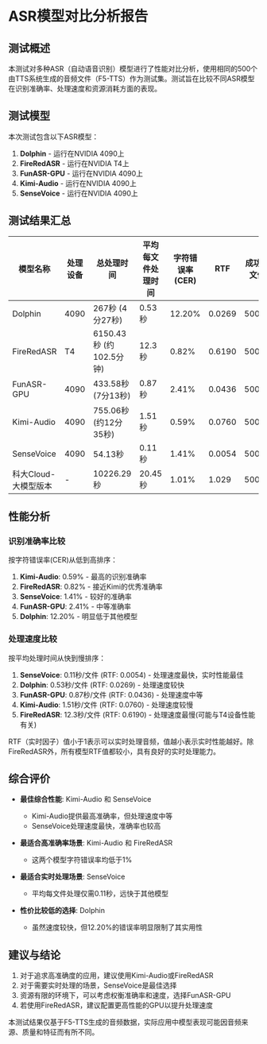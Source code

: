 # ASR模型对比分析报告

## 测试概述

本测试对多种ASR（自动语音识别）模型进行了性能对比分析，使用相同的500个由TTS系统生成的音频文件（F5-TTS）作为测试集。测试旨在比较不同ASR模型在识别准确率、处理速度和资源消耗方面的表现。

## 测试模型

本次测试包含以下ASR模型：

1. **Dolphin** - 运行在NVIDIA 4090上
2. **FireRedASR** - 运行在NVIDIA T4上
3. **FunASR-GPU** - 运行在NVIDIA 4090上
4. **Kimi-Audio** - 运行在NVIDIA 4090上
5. **SenseVoice** - 运行在NVIDIA 4090上

## 测试结果汇总

| 模型名称 | 处理设备 | 总处理时间 | 平均每文件处理时间 | 字符错误率(CER) | RTF | 成功处理文件数 |
|---------|---------|------------|-------------------|----------------|-----|--------------|
| Dolphin | 4090 | 267秒 (4分27秒) | 0.53秒 | 12.20% | 0.0269 | 500/500 |
| FireRedASR | T4 | 6150.43秒 (约102.5分钟) | 12.3秒 | 0.82% | 0.6190 | 500/500 |
| FunASR-GPU | 4090 | 433.58秒 (7分13秒) | 0.87秒 | 2.41% | 0.0436 | 500/500 |
| Kimi-Audio | 4090 | 755.06秒 (约12分35秒) | 1.51秒 | 0.59% | 0.0760 | 500/500 |
| SenseVoice | 4090 | 54.13秒 | 0.11秒 | 1.41% | 0.0054 | 500/500 |
| 科大Cloud-大模型版本 | - | 10226.29秒 | 20.45 秒 | 1.01% | 1.029 | 500/500 |

## 性能分析

### 识别准确率比较

按字符错误率(CER)从低到高排序：

1. **Kimi-Audio**: 0.59% - 最高的识别准确率
2. **FireRedASR**: 0.82% - 接近Kimi的优秀准确率
3. **SenseVoice**: 1.41% - 较好的准确率
4. **FunASR-GPU**: 2.41% - 中等准确率
5. **Dolphin**: 12.20% - 明显低于其他模型

### 处理速度比较

按平均处理时间从快到慢排序：

1. **SenseVoice**: 0.11秒/文件 (RTF: 0.0054) - 处理速度最快，实时性能最佳
2. **Dolphin**: 0.53秒/文件 (RTF: 0.0269) - 处理速度较快
3. **FunASR-GPU**: 0.87秒/文件 (RTF: 0.0436) - 处理速度中等
4. **Kimi-Audio**: 1.51秒/文件 (RTF: 0.0760) - 处理速度较慢
5. **FireRedASR**: 12.3秒/文件 (RTF: 0.6190) - 处理速度最慢(可能与T4设备性能有关)

RTF（实时因子）值小于1表示可以实时处理音频，值越小表示实时性能越好。除FireRedASR外，所有模型RTF值都较小，具有良好的实时处理能力。

## 综合评价

- **最佳综合性能**: Kimi-Audio 和 SenseVoice
  - Kimi-Audio提供最高准确率，但处理速度中等
  - SenseVoice处理速度最快，准确率也较高

- **最适合高准确率场景**: Kimi-Audio 和 FireRedASR
  - 这两个模型字符错误率均低于1%

- **最适合实时处理场景**: SenseVoice
  - 平均每文件处理仅需0.11秒，远快于其他模型

- **性价比较低的选择**: Dolphin
  - 虽然速度较快，但12.20%的错误率明显限制了其实用性

## 建议与结论

1. 对于追求高准确度的应用，建议使用Kimi-Audio或FireRedASR
2. 对于需要实时处理的场景，SenseVoice是最佳选择
3. 资源有限的环境下，可以考虑权衡准确率和速度，选择FunASR-GPU
4. 若使用FireRedASR，建议配置更高性能的GPU以提升处理速度

本测试结果仅基于F5-TTS生成的音频数据，实际应用中模型表现可能因音频来源、质量和特征而有所不同。
